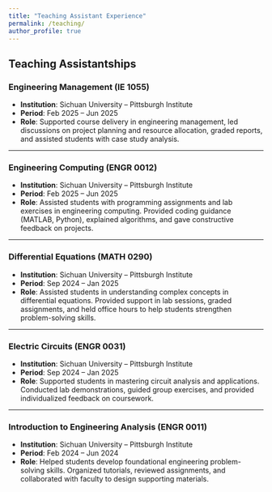 ```yaml
---
title: "Teaching Assistant Experience"
permalink: /teaching/
author_profile: true
---
```


## Teaching Assistantships

### Engineering Management (IE 1055)  
- **Institution**: Sichuan University – Pittsburgh Institute  
- **Period**: Feb 2025 – Jun 2025  
- **Role**: Supported course delivery in engineering management, led discussions on project planning and resource allocation, graded reports, and assisted students with case study analysis.  

---

### Engineering Computing (ENGR 0012)  
- **Institution**: Sichuan University – Pittsburgh Institute  
- **Period**: Feb 2025 – Jun 2025  
- **Role**: Assisted students with programming assignments and lab exercises in engineering computing. Provided coding guidance (MATLAB, Python), explained algorithms, and gave constructive feedback on projects.  

---

### Differential Equations (MATH 0290)  
- **Institution**: Sichuan University – Pittsburgh Institute  
- **Period**: Sep 2024 – Jan 2025  
- **Role**: Assisted students in understanding complex concepts in differential equations. Provided support in lab sessions, graded assignments, and held office hours to help students strengthen problem-solving skills.  

---

### Electric Circuits (ENGR 0031)  
- **Institution**: Sichuan University – Pittsburgh Institute  
- **Period**: Sep 2024 – Jan 2025  
- **Role**: Supported students in mastering circuit analysis and applications. Conducted lab demonstrations, guided group exercises, and provided individualized feedback on coursework.  

---

### Introduction to Engineering Analysis (ENGR 0011)  
- **Institution**: Sichuan University – Pittsburgh Institute  
- **Period**: Feb 2024 – Jun 2024  
- **Role**: Helped students develop foundational engineering problem-solving skills. Organized tutorials, reviewed assignments, and collaborated with faculty to design supporting materials.  
